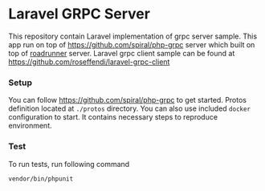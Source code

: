# Laravel GRPC Server

This repository contain Laravel implementation of grpc server sample. This app run on top of https://github.com/spiral/php-grpc server which built on top of [roadrunner](https://roadrunner.dev/) server. Laravel grpc client sample can be found at https://github.com/roseffendi/laravel-grpc-client

### Setup

You can follow https://github.com/spiral/php-grpc to get started. Protos definition located at `./protos` directory. You can also use included `docker` configuration to start. It contains necessary steps to reproduce environment.

### Test

To run tests, run following command

```vendor/bin/phpunit```
